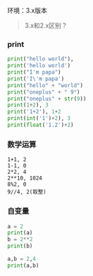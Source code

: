 环境：3.x版本  
> 3.x和2.x区别？
### print

```python
print("hello world"),
print('hello world')
print("I'm papa")
print('I\'m papa')
print("hello" + "world")
print("oneplus" + " 9")
print("oneplus" + str(9))
print(1+2), 3
print('1+2'), 1+2
print(int('1')+2), 3
print(float('1.2')+2)
```


### 数学运算
```shell
1+1, 2
1-1, 0
2*2, 4
2**10, 1024
8%2, 0 
9//4, 2(取整)
```

### 自变量
```python
a = 2
print(a)
b = 2**2
print(b)
```
```python
a,b = 2,4
print(a,b)
```